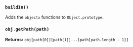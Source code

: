 ### `buildIn()`
Adds the `objectx` functions to `Object.prototype`.

### `obj.getPath(path)`
**Returns:** `obj[path[0]][path[1]]...[path[path.length - 1]]`
